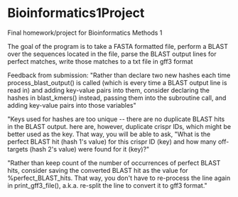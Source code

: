 # Bioinformatics1Project
Final homework/project for Bioinformatics Methods 1

The goal of the program is to take a FASTA formatted file, perform a BLAST over the sequences located in the file, parse the BLAST output lines for perfect matches, write those matches to a txt file in gff3 format

Feedback from submission: 
"Rather than declare two new hashes each time process_blast_output() is called (which is every time a BLAST output line is read in) and adding key-value pairs into them, consider declaring the hashes in blast_kmers() instead, passing them into the subroutine call, and adding key-value pairs into those variables"

"Keys used for hashes are too unique -- there are no duplicate BLAST hits in the BLAST output. here are, however, duplicate crispr IDs, which might be better used as the key. That way, you will be able to ask, "What is the perfect BLAST hit (hash 1's value) for this crispr ID (key) and how many off-targets (hash 2's value) were found for it (key)?"

"Rather than keep count of the number of occurrences of perfect BLAST hits, consider saving the converted BLAST hit as the value for %perfect_BLAST_hits. That way, you don't have to re-process the line again in print_gff3_file(), a.k.a. re-split the line to convert it to gff3 format."
